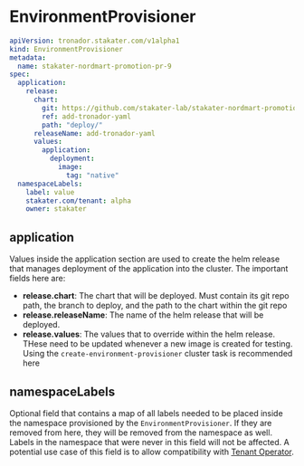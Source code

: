 # EnvironmentProvisioner

```yaml
apiVersion: tronador.stakater.com/v1alpha1
kind: EnvironmentProvisioner
metadata:
  name: stakater-nordmart-promotion-pr-9
spec:
  application:
    release:
      chart:
        git: https://github.com/stakater-lab/stakater-nordmart-promotion
        ref: add-tronador-yaml
        path: "deploy/"
      releaseName: add-tronador-yaml
      values:
        application:
          deployment:
            image:
              tag: "native"
  namespaceLabels:
    label: value
    stakater.com/tenant: alpha
    owner: stakater
```

## application

Values inside the application section are used to create the helm release that manages deployment of the application into the cluster. The important fields here are:

- **release.chart**: The chart that will be deployed. Must contain its git repo path, the branch to deploy, and the path to the chart within the git repo
- **release.releaseName**: The name of the helm release that will be deployed.
- **release.values**: The values that to override within the helm release. THese need to be updated whenever a new image is created for testing. Using the `create-environment-provisioner` cluster task is recommended here

## namespaceLabels

Optional field that contains a map of all labels needed to be placed inside the namespace provisioned by the `EnvironmentProvisioner`. If they are removed from here, they will be removed from the namespace as well. Labels in the namespace that were never in this field will not be affected. A potential use case of this field is to allow compatibility with [Tenant Operator](../tenant-operator/overview.html).
